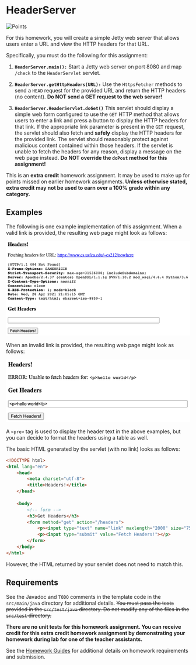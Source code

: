 HeaderServer
=================================================

![Points](../../blob/badges/points.svg)

For this homework, you will create a simple Jetty web server that allows users enter a URL and view the HTTP headers for that URL.

Specifically, you must do the following for this assignment:

1. **`HeaderServer.main():`** Start a Jetty web server on port 8080 and map `/check` to the `HeaderServlet` servlet.

1. **`HeaderServer.getHttpHeaders(URL):`** Use the `HttpsFetcher` methods to send a `HEAD` request for the provided URL and return the HTTP headers (no content). **Do NOT send a GET request to the web server!**

1. **`HeaderServer.HeaderServlet.doGet()`** This servlet should display a simple web form configured to use the `GET` HTTP method that allows users to enter a link and press a button to display the HTTP headers for that link. If the appropriate link parameter is present in the `GET` request, the servlet should also fetch and **safely** display the HTTP headers for the provided link. The servlet should reasonably protect against malicious content contained within those headers. If the servlet is unable to fetch the headers for any reason, display a message on the web page instead. **Do NOT override the `doPost` method for this assignment!**

This is an **extra credit** homework assignment. It may be used to make up for points missed on earlier homework assignments. **Unless otherwise stated, extra credit may not be used to earn over a 100% grade within any category.**

## Examples ##

The following is one example implementation of this assignment. When a valid link is provided, the resulting web page might look as follows:

![valid](src/main/resources/valid.png)

When an invalid link is provided, the resulting web page might look as follows:

![invalid](src/main/resources/invalid.png)

A `<pre>` tag is used to display the header text in the above examples, but you can decide to format the headers using a table as well.

The basic HTML generated by the servlet (with no link) looks as follows:

```html
<!DOCTYPE html>
<html lang="en">
	<head>
		<meta charset="utf-8">
		<title>Headers!</title>
	</head>

	<body>
		<!-- form -->
		<h3>Get Headers</h3>
		<form method="get" action="/headers">
			<p><input type="text" name="link" maxlength="2000" size="75"/></p>
			<p><input type="submit" value="Fetch Headers!"></p>
		</form>
	</body>
</html>
```

However, the HTML returned by your servlet does not need to match this.

## Requirements ##

See the Javadoc and `TODO` comments in the template code in the `src/main/java` directory for additional details. ~~You must pass the tests provided in the `src/test/java` directory. Do not modify any of the files in the `src/test` directory.~~

**There are no unit tests for this homework assignment. You can receive credit for this extra credit homework assignment by demonstrating your homework during lab for one of the teacher assistants.**

See the [Homework Guides](https://usf-cs212-spring2021.github.io/guides/homework/) for additional details on homework requirements and submission.
